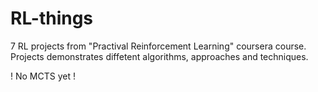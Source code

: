 # RL-things
7 RL projects from "Practival Reinforcement Learning" coursera course. Projects demonstrates diffetent algorithms, approaches and techniques.

! No MCTS yet !
